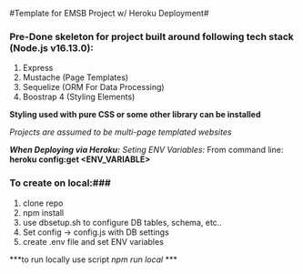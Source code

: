 #Template for EMSB Project w/ Heroku Deployment#

### Pre-Done skeleton for project built around following tech stack (Node.js v16.13.0): ###

1. Express
2. Mustache (Page Templates)
3. Sequelize (ORM For Data Processing)
4. Boostrap 4 (Styling Elements)

**Styling used with pure CSS or some other library can be installed**

*Projects are assumed to be multi-page templated websites*

***When Deploying via Heroku:***
*Seting ENV Variables:*
From command line: **heroku config:get <ENV_VARIABLE>**

### To create on local:###
1.  clone repo
2.  npm install
3.  use dbsetup.sh to configure DB tables, schema, etc..
4.  Set config -> config.js with DB settings
5.  create .env file and set ENV variables

***to run locally use script *npm run local* ***


